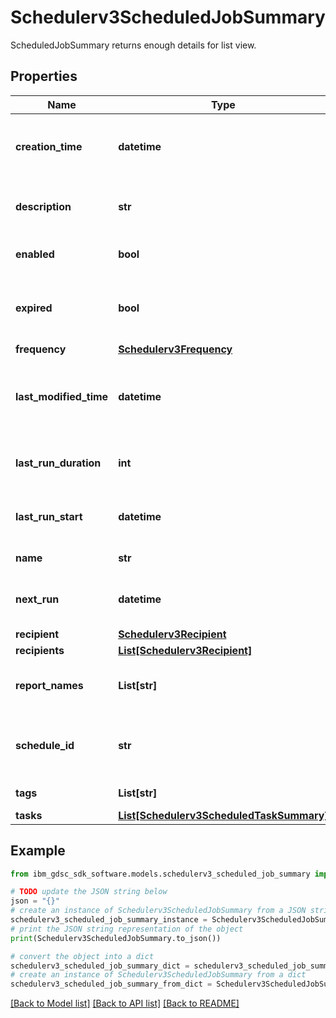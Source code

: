 # Schedulerv3ScheduledJobSummary

ScheduledJobSummary returns enough details for list view.

## Properties

Name | Type | Description | Notes
------------ | ------------- | ------------- | -------------
**creation_time** | **datetime** | Optional: Timestamp when the scheduled job was created. | [optional] 
**description** | **str** | Optional: Description for the scheduledJob. | [optional] 
**enabled** | **bool** | Enabled or disable the schedule. | [optional] 
**expired** | **bool** | Optional: If this schedule is expired or continues forever. | [optional] 
**frequency** | [**Schedulerv3Frequency**](Schedulerv3Frequency.md) |  | [optional] 
**last_modified_time** | **datetime** | Optional: Timestamp for the last time the scheduled job was modified. | [optional] 
**last_run_duration** | **int** | Optional: Duration of the previous run. | [optional] 
**last_run_start** | **datetime** | Optional: Timestamp for the previous run. | [optional] 
**name** | **str** | Schedule name. | [optional] 
**next_run** | **datetime** | Optional: Timestamp for the next jobrun. | [optional] 
**recipient** | [**Schedulerv3Recipient**](Schedulerv3Recipient.md) |  | [optional] 
**recipients** | [**List[Schedulerv3Recipient]**](Schedulerv3Recipient.md) |  | [optional] 
**report_names** | **List[str]** | Optional: Reports run by this scheduled job. | [optional] 
**schedule_id** | **str** | ID for this record. It is automatically created by the database. | [optional] 
**tags** | **List[str]** | Optional: Tags to use. | [optional] 
**tasks** | [**List[Schedulerv3ScheduledTaskSummary]**](Schedulerv3ScheduledTaskSummary.md) |  | [optional] 

## Example

```python
from ibm_gdsc_sdk_software.models.schedulerv3_scheduled_job_summary import Schedulerv3ScheduledJobSummary

# TODO update the JSON string below
json = "{}"
# create an instance of Schedulerv3ScheduledJobSummary from a JSON string
schedulerv3_scheduled_job_summary_instance = Schedulerv3ScheduledJobSummary.from_json(json)
# print the JSON string representation of the object
print(Schedulerv3ScheduledJobSummary.to_json())

# convert the object into a dict
schedulerv3_scheduled_job_summary_dict = schedulerv3_scheduled_job_summary_instance.to_dict()
# create an instance of Schedulerv3ScheduledJobSummary from a dict
schedulerv3_scheduled_job_summary_from_dict = Schedulerv3ScheduledJobSummary.from_dict(schedulerv3_scheduled_job_summary_dict)
```
[[Back to Model list]](../README.md#documentation-for-models) [[Back to API list]](../README.md#documentation-for-api-endpoints) [[Back to README]](../README.md)


